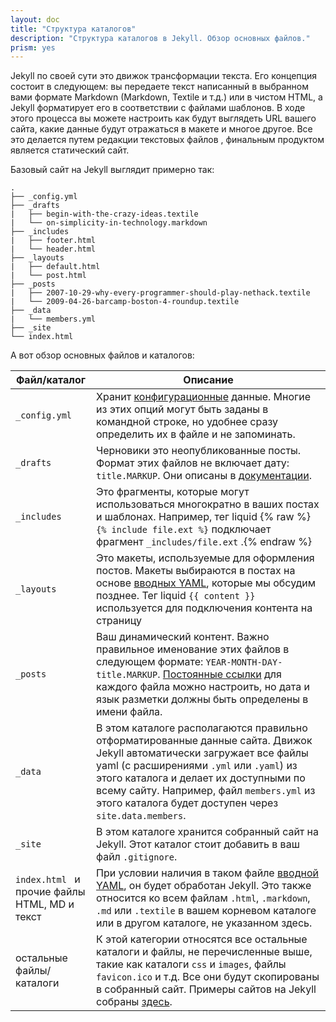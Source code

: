 ```yaml
---
layout: doc
title: "Структура каталогов"
description: "Структура каталогов в Jekyll. Обзор основных файлов."
prism: yes
---
```

Jekyll по своей сути это движок трансформации текста. Его концепция состоит в следующем: вы передаете текст написанный в выбранном вами формате Markdown (Markdown, Textile и т.д.) или в чистом HTML, а Jekyll форматирует его в соответствии с файлами шаблонов. В ходе этого процесса вы можете настроить как будут выглядеть  URL вашего сайта, какие данные будут отражаться в макете и многое другое. Все это делается путем редакции текстовых файлов , финальным продуктом является статический сайт.

Базовый сайт на  Jekyll выглядит примерно так:

```markup
.
├── _config.yml
├── _drafts
|   ├── begin-with-the-crazy-ideas.textile
|   └── on-simplicity-in-technology.markdown
├── _includes
|   ├── footer.html
|   └── header.html
├── _layouts
|   ├── default.html
|   └── post.html
├── _posts
|   ├── 2007-10-29-why-every-programmer-should-play-nethack.textile
|   └── 2009-04-26-barcamp-boston-4-roundup.textile
├── _data
|   └── members.yml
├── _site
└── index.html
```

А вот обзор основных файлов и каталогов:

Файл/каталог| Описание
------------|---------
`_config.yml` | Хранит [конфигурационные](/documentation/06_configuration.html) данные. Многие из этих опций могут быть заданы в командной строке, но удобнее сразу определить их в файле и не запоминать.
`_drafts` | Черновики это неопубликованные посты. Формат этих файлов не включает дату: `title.MARKUP`. Они описаны в [документации](/documentation/09_drafts.html).
`_includes` | Это фрагменты, которые могут использоваться многократно в ваших постах и шаблонах. Например, тег liquid {% raw %}`{% include file.ext %}` подключает фрагмент `_includes/file.ext` .{% endraw %}
`_layouts` | Это макеты, используемые для оформления постов. Макеты выбираются в постах на основе [вводных YAML](/documentation/07_frontmatter.html), которые мы обсудим позднее. Тег liquid `{{ content }}` используется для подключения контента на страницу
`_posts` | Ваш динамический контент. Важно правильное именование этих файлов в следующем формате: `YEAR-MONTH-DAY-title.MARKUP`. [Постоянные ссылки](/documentation/18_permalinks.html) для каждого файла можно настроить, но дата и язык разметки должны быть определены в имени файла.
`_data` | В этом каталоге располагаются правильно отформатированные данные сайта. Движок Jekyll  автоматически загружает все файлы  yaml (с расширениями `.yml` или `.yaml`) из этого каталога и делает их доступными по всему сайту. Например, файл `members.yml` из этого каталога будет доступен через `site.data.members`.
`_site` | В этом каталоге хранится собранный сайт на Jekyll. Этот каталог стоит добавить в ваш файл `.gitignore`.
`index.html ` и прочие файлы HTML, MD и текст | При условии наличия в таком файле [вводной YAML](/documentation/07_frontmatter.html), он будет обработан Jekyll. Это также относится ко всем файлам `.html`, `.markdown`, `.md` или `.textile` в вашем корневом каталоге или в другом каталоге, не указанном здесь.
остальные файлы/каталоги| К этой категории относятся все остальные каталоги и файлы, не перечисленные выше, такие как каталоги `css` и `images`, файлы `favicon.ico` и т.д. Все они будут скопированы в собранный сайт. Примеры сайтов на Jekyll собраны [здесь](/documentation/26_sites_using_jekyll.html).
